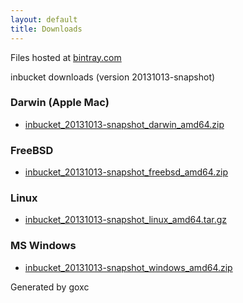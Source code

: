 ```yaml
---
layout: default
title: Downloads
---
```

Files hosted at [bintray.com](https://bintray.com)

inbucket downloads (version 20131013-snapshot)

### Darwin (Apple Mac)

 * [inbucket\_20131013-snapshot\_darwin\_amd64.zip](https://dl.bintray.com//content/jhillyerd/golang/inbucket_20131013-snapshot_darwin_amd64.zip?direct)

### FreeBSD

 * [inbucket\_20131013-snapshot\_freebsd\_amd64.zip](https://dl.bintray.com//content/jhillyerd/golang/inbucket_20131013-snapshot_freebsd_amd64.zip?direct)

### Linux

 * [inbucket\_20131013-snapshot\_linux\_amd64.tar.gz](https://dl.bintray.com//content/jhillyerd/golang/inbucket_20131013-snapshot_linux_amd64.tar.gz?direct)

### MS Windows

 * [inbucket\_20131013-snapshot\_windows\_amd64.zip](https://dl.bintray.com//content/jhillyerd/golang/inbucket_20131013-snapshot_windows_amd64.zip?direct)



Generated by goxc